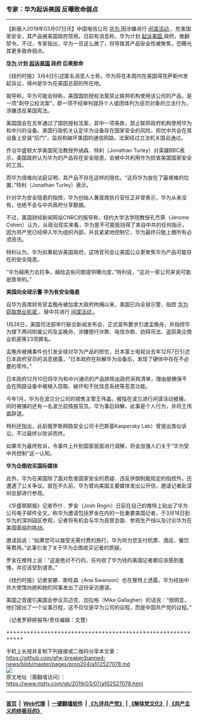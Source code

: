 ### 专家：华为起诉美国 反曝致命弱点
------------------------

<div class="post_content">
 <p>
  【新唐人2019年03月07日讯】中国电信公司
  <a href="https://www.ntdtv.com/gb/华为.htm">
   华为
  </a>
  因涉嫌进行
  <a href="https://www.ntdtv.com/gb/间谍活动.htm">
   间谍活动
  </a>
  、危害国家安全，其产品被美国政府禁用。日前有消息称，华为计划
  <a href="https://www.ntdtv.com/gb/起诉美国.htm">
   起诉美国
  </a>
  政府，推翻禁令。不过，专家指出，华为一旦这么做了，将导致其产品安全性被聚焦，恐曝光其更多致命弱点。
 </p>
 <p>
  <strong>
   <a href="https://www.ntdtv.com/gb/华为.htm">
    华为
   </a>
   计划
   <a href="https://www.ntdtv.com/gb/起诉美国.htm">
    起诉美国
   </a>
   政府 后果致命
  </strong>
 </p>
 <p>
  《纽约时报》3月4日引述匿名消息人士称，华为将在本周内在美国得克萨斯州发起诉讼，得州是华为在美国总部的所在地。
 </p>
 <p>
  报导称，华为可能会辩称，美国国防授权法案禁止联邦机构使用该公司的产品，是一项“剥夺公权法案”，即一项不经审判就将个人或团体列为惩罚对象的立法行为，涉嫌违反美国宪法。
 </p>
 <p>
  美国国会在去年通过了国防授权法案，其中一项条款，禁止联邦政府机构使用华为和中兴的设备。美国行政机关认定华为设备存在国家安全的风险，担忧中共会在其设备上安装“后门”，监视和破坏美国的通信网路。法案经过立法机关国会通过。
 </p>
 <p>
  乔治华盛顿大学美国宪法教授乔纳森．特利（Jonathan Turley）对英媒BBC表示，美国政府认为华为的产品存在安全隐患，会被中共利用作为损害美国国家安全的工具。
 </p>
 <p>
  而华为很难向法庭证明，其产品不存在这样的隐忧。“这将华为放在了最艰难的位置，”特利（Jonathan Turley）表示。
 </p>
 <p>
  针对华为安全隐患的指控，华为创始人兼首席执行官任正非曾表示，华为从来没有，也绝不会与中共政府分享数据。
 </p>
 <p>
  不过，美国财经新闻网站CNBC的报导称，纽约大学法学院教授孔杰荣（Jerome Cohen）认为，从政治现实来看，华为是不可能抵挡得了来自中共的任何指示，因为共产党已经伸入华为组织内部，并且紧紧地控制它，华为最终只能上缴所有必须资讯。
 </p>
 <p>
  特利认为，华为如果起诉美国政府，这场官司会让美国公众更聚焦华为产品可能存在的安全隐患。
 </p>
 <p>
  “华为越用力去抗争，越给这些问题提供曝光度，”特利说，“这对一家公司来说可能是致命的。”
 </p>
 <p>
  <strong>
   美国向全球示警 华为有安全隐患
  </strong>
 </p>
 <p>
  自华为首席财务官孟晚舟被加拿大政府拘捕以来，美国已向全球示警，指控
  <a href="https://www.ntdtv.com/gb/华为窃取商业机密.htm">
   华为窃取商业机密
  </a>
  、替中共进行
  <a href="https://www.ntdtv.com/gb/间谍活动.htm">
   间谍活动
  </a>
  。
 </p>
 <p>
  1月28日，美国司法部举行联合新闻发布会，正式宣布要求引渡孟晚舟，并指控华为旗下两间附属公司及孟晚舟，涉嫌银行诈欺、电信诈欺、妨碍司法、盗窃美企商业机密等23项罪名。
 </p>
 <p>
  孟晚舟被捕事件也引发全球对华为产品的担忧，日本富士电视台去年12月7日引述日本政府官员的消息披露，“日本政府在拆解华为设备后，发现了硬体中存在不必要的零件。”
 </p>
 <p>
  日本政府12月10日将华为和中兴通讯的产品排除出政府采购清单，理由是确保不会在网路设备中被植入窃取、破坏和干扰信息系统等恶意功能。
 </p>
 <p>
  今年1月，华为在波兰分公司的销售主管王伟晶，被指在波兰进行间谍活动被捕，同时被捕的还有一名波兰前情报官员。华为事后辩解，此事是个人行为，并将王伟晶辞退。
 </p>
 <p>
  特利还指出，此前俄罗斯网路安全公司卡巴斯基Kaspersky Lab）曾提出类似诉讼，不过最终以败诉而终。
 </p>
 <p>
  如果华为最终败诉，令事件上升到国家层面进行调解，将会加强人们关于“华为受中共控制”这一认知。
 </p>
 <p>
  <strong>
   华为企图收买国际媒体
  </strong>
 </p>
 <p>
  此外，华为在美国除了面对危害国家安全的质疑、违反伊朗制裁规定的指控外，还遭遇了公关争议。就在不久前，华为曾向美国主要媒体发出公开信，邀请记者赴深圳总部进行参观。
 </p>
 <p>
  《华盛顿邮报》记者乔什．罗金（Josh Rogin）日前在自己的推特上贴出了华为公司电子邮件全文。称华为邀请包括罗金在内的一批重要美国记者，于3月18日到华为的深圳园区参观，记者将有机会与华为高管会面、参观生产线以及讨论华为在美国面临的挑战。
 </p>
 <p>
  邀请函说：“如果您可以接受无需付费的旅行，华为将为您支付机票、酒店、餐饮等费用。”此事引发了关于华为企图收买记者的质疑。
 </p>
 <p>
  罗金在推特上说：“这是绝对不行的。任何收了华为钱的美国记者都应该感到羞愧，并应该受到谴责。”
 </p>
 <p>
  《纽约时报》记者安娜．斯旺森（Ana Swanson）也在推特上透露，华为经由中共大使馆向她和她的同事发出了这份采访邀请。
 </p>
 <p>
  美国之音援引美国会参议员迈克．加拉格（Mike Gallagher）的话说：“很明显，他们提出了一个议事日程，这不仅仅是华为公司的议程，而是中国共产党的议程。”
 </p>
 <p>
  （记者罗婷婷报导/责任编辑：文慧）
 </p>
 <div class="single_ad">
 </div>
</div>

+++++++++++++++++++++++++++++++++++++++++++++++++++++++++++<br/><br/>
手机上长按并复制下列链接或二维码分享本文章：<br/>
https://github.com/gfw-breaker/banned-news/blob/master/pages/prog204/a102527078.md <br/>
<a href='https://github.com/gfw-breaker/banned-news/blob/master/pages/prog204/a102527078.md'><img src='https://github.com/gfw-breaker/banned-news/blob/master/pages/prog204/a102527078.md.png'/></a> <br/>
原文地址（需翻墙访问）：https://www.ntdtv.com/gb/2019/03/07/a102527078.html


------------------------
#### [首页](https://github.com/gfw-breaker/banned-news/blob/master/README.md) &nbsp;|&nbsp; [Web代理](https://github.com/labour-camp/helloworld) &nbsp;|&nbsp; [一键翻墙软件](https://github.com/gfw-breaker/nogfw/blob/master/README.md) &nbsp;| [《九评共产党》](https://github.com/gfw-breaker/9ping.md/blob/master/README.md#九评之一评共产党是什么) | [《解体党文化》](https://github.com/gfw-breaker/jtdwh.md/blob/master/README.md) | [《共产主义的终极目的》](https://github.com/gfw-breaker/gczydzjmd.md/blob/master/README.md)

